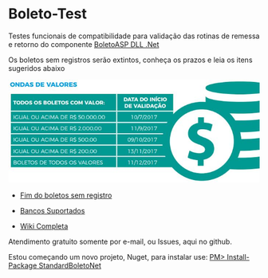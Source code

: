 Boleto-Test
===========

Testes funcionais de compatibilidade para validação das rotinas de remessa e retorno do componente [BoletoASP DLL .Net](http://www.boletoasp.com.br)

Os boletos sem registros serão extintos, conheça os prazos e leia os itens sugeridos abaixo

![Conheça os Prazos](https://raw.githubusercontent.com/impactro/Boleto-Test/master/DOC/PrazoRegistro.JPG)

* [Fim do boletos sem registro](https://github.com/impactro/Boleto-Test/wiki/Fim-do-boletos-sem-registro) 

* [Bancos Suportados](https://github.com/impactro/Boleto-Test/wiki/Bancos-Suportados)
	
* [Wiki Completa](https://github.com/impactro/Boleto-Test/wiki)

Atendimento gratuito somente por e-mail, ou Issues, aqui no github.

Estou começando um novo projeto, Nuget, para instalar use:
[PM> Install-Package StandardBoletoNet](https://www.nuget.org/packages/StandardBoletoNet)
